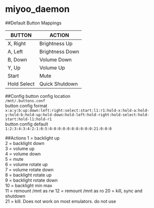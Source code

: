# miyoo_daemon

##Default Button Mappings

| BUTTON | ACTION |
|  --- | --- |
| X, Right | Brightness Up |
| A, Left | Brightness Down |
| B, Down | Volume Down |
| Y, Up | Volume Up |
| Start | Mute |
| Hold Select | Quick Shutdown |

##Config
button config location  
`/mnt/.buttons.conf`  
button config format  
`x:a:y:b:up:down:left:right:select:start:l1:r1:hold-x:hold-a:hold-y:hold-b:hold-up:hold-down:hold-left:hold-right:hold-select:hold-start:hold-l1:hold-r1`  
button config default  
`1:2:3:4:3:4:2:1:0:5:0:0:0:0:0:0:0:0:0:0:21:0:0:0` 

##Actions
1 = backlight up  
2 = backlight down  
3 = volume up  
4 = volume down  
5 = mute  
6 = volume rotate up  
7 = volume rotate down  
8 = backlight rotate up  
9 = backlight rotate down  
10 = backlight min max  
11 = remount /mnt as rw
12 = remount /mnt as ro
20 = kill, sync and shutdown  
21 = kill. Does not work on most emulators. do not use  
